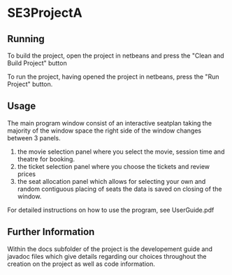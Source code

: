 SE3ProjectA
===========
## Running
To build the project, open the project in netbeans and press the "Clean and Build Project"
button

To run the project, having opened the project in netbeans, press the "Run Project" button.


## Usage

The main program window consist of an interactive seatplan taking the majority of the window space
the right side of the window changes between 3 panels.
  1. the movie selection panel where you select the movie, session time and theatre for booking.
  2. the ticket selection panel where you choose the tickets and review prices
  3. the seat allocation panel which allows for selecting your own and random contiguous placing of seats
the data is saved on closing of the window.

For detailed instructions on how to use the program, see UserGuide.pdf

## Further Information

Within the docs subfolder of the project is the developement guide and javadoc files which give details regarding
our choices throughout the creation on the project as well as code information.
